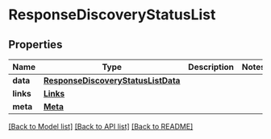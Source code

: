 # ResponseDiscoveryStatusList

## Properties
Name | Type | Description | Notes
------------ | ------------- | ------------- | -------------
**data** | [**ResponseDiscoveryStatusListData**](ResponseDiscoveryStatusListData.md) |  | 
**links** | [**Links**](Links.md) |  | 
**meta** | [**Meta**](Meta.md) |  | 

[[Back to Model list]](../README.md#documentation-for-models) [[Back to API list]](../README.md#documentation-for-api-endpoints) [[Back to README]](../README.md)


